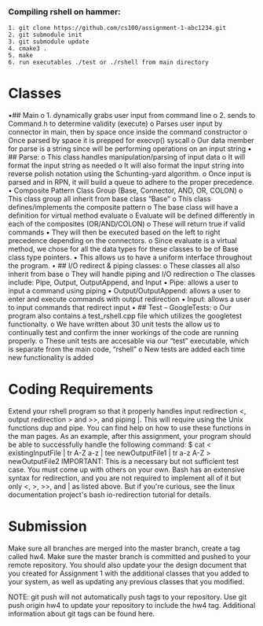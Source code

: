 ### Compiling rshell on hammer:
```
1. git clone https://github.com/cs100/assignment-1-abc1234.git
2. git submodule init
3. git submodule update
4. cmake3 .
5. make
6. run executables ./test or ./rshell from main directory
```

# Classes
•## Main
o 1. dynamically grabs user input from command line
o 2. sends to Command.h to determine validity (execute)
o Parses user input by connector in main, then by space once inside the command constructor
o Once parsed by space it is prepped for execvp() syscall
o Our data member for parse is a string since will be performing operations on an input string
• ## Parse:
o This class handles manipulation/parsing of input data
o It will format the input string as needed
o It will also format the input string into reverse polish notation using the Schunting-yard algorithm.
o Once input is parsed and in RPN, it will build a queue to adhere to the proper precedence.
• Composite Pattern Class Group (Base, Connector, AND, OR, COLON)
o This class group all inherit from base class “Base”
o This class defines/implements the composite pattern
o The base class will have a definition for virtual method evaluate
o Evaluate will be defined differently in each of the composites (OR/AND/COLON)
o These will return true if valid commands
▪ They will then be executed based on the left to right precedence depending on the connectors.
o Since evaluate is a virtual method, we chose for all the data types for these classes to be of Base class
type pointers.
▪ This allows us to have a uniform interface throughout the program.
• ## I/O redirect & piping classes:
o These classes all also inherit from base
o They will handle piping and I/O redirection
o The classes include: Pipe, Output, OutputAppend, and Input
▪ Pipe: allows a user to input a command using piping
▪ Output/OutputAppend: allows a user to enter and execute commands with output redirection
▪ Input: allows a user to input commands that redirect input
• ## Test – GoogleTests:
o Our program also contains a test_rshell.cpp file which utilizes the googletest functionalty.
o We have written about 30 unit tests the allow us to continually test and confirm the inner workings of
the code are running properly.
o These unit tests are accesable via our “test” executable, which is separate from the main code, “rshell”
o New tests are added each time new functionality is added

# Coding Requirements
Extend your rshell program so that it properly handles input redirection <, output redirection > and >>, and piping |. This will require using the Unix functions dup and pipe. You can find help on how to use these functions in the man pages.
As an example, after this assignment, your program should be able to successfully handle the following command:
$ cat < existingInputFile | tr A-Z a-z | tee newOutputFile1 | tr a-z A-Z > newOutputFile2
IMPORTANT: This is a necessary but not sufficient test case. You must come up with others on your own.
Bash has an extensive syntax for redirection, and you are not required to implement all of it but only <, >, >>, and | as listed above. But if you're curious, see the linux documentation project's bash io-redirection tutorial for details.
# Submission
Make sure all branches are merged into the master branch, create a tag called hw4. Make sure the master branch is committed and pushed to your remote repository. You should also update your the design document that you created for Assignment 1 with the additional classes that you added to your system, as well as updating any previous classes that you modified.

NOTE: git push will not automatically push tags to your repository. Use git push origin hw4 to update your repository to include the hw4 tag. Additional information about git tags can be found here.










